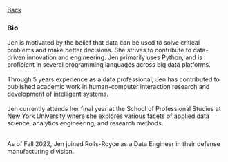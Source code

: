 [Back](https://zenjen-devs.github.io)

### Bio

<p align="left">
Jen is motivated by the belief that data can be used to solve critical problems and make better decisions. She strives to contribute to data-driven innovation and engineering. Jen primarily uses Python, and is proficient in several programming languages across big data platforms.
  <br>
  <br>
Through 5 years experience as a data professional, Jen has contributed to published academic work in human-computer interaction research and development of intelligent systems.
<br>
  <br>
Jen currently attends her final year at the School of Professional Studies at New York University where she explores various facets of applied data science, analytics engineering, and research methods. <br><br>

 As of Fall 2022, Jen joined Rolls-Royce as a Data Engineer in their defense manufacturing division.
  </p>


